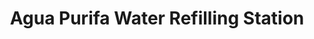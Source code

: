 ---
title: "Agua Purifa Water Refilling Station"
url: /los-banos/agua-purifa-water-refilling-station/
shop: Wasser
---
